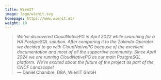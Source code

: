 ```yaml
---
title: WienIT
image: logo/wienit.svg
homepage: https://www.wienit.at/
weight: 10
---
```


> _We've discovered CloudNativePG in April 2022 while searching for a HA PostgreSQL solution.
After comparing it to the Zalando Operator we decided to go with CloudNativePG because of the excellent documentation and most of all the supportive community.
Since April 2024 we are running CloudNativePG as our main PostgreSQL platform.
We're excited about the future of the project as part of the CNCF Landscape!_
\
— Daniel Chambre, DBA, WienIT GmbH